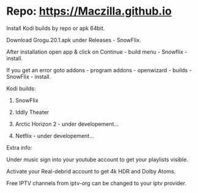 # Repo: https://Maczilla.github.io
Install Kodi builds by repo or apk 64bit.

Download Grogu.20.1.apk under Releases - SnowFlix.

After installation open app & click on Continue - build menu - Snowflix - install.

If you get an error goto addons - program addons - openwizard - builds - SnowFlix - install.

Kodi builds:

1. SnowFlix

2. Iddly Theater

3. Arctic Horizon 2 - under developement...

4. Netflix - under developement...



Extra info:

Under music sign into your youtube account to get your playlists visible.

Activate your Real-debrid account to get 4k HDR and Dolby Atoms.

Free IPTV channels from iptv-org can be changed to your iptv provider.
